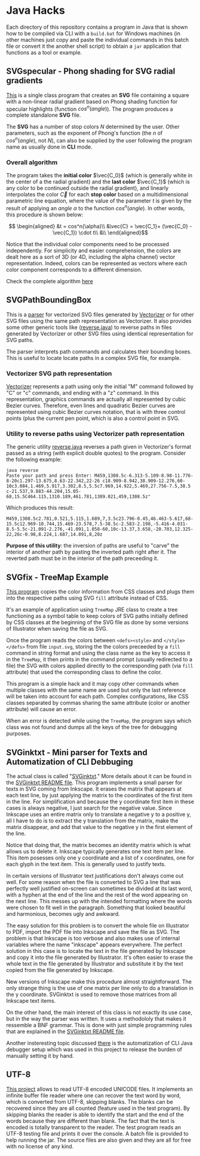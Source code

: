 # Java Hacks

Each directory of this repository contains a program in Java that is shown how to be compiled 
via CLI with a `build.bat` for Windows machines (in other machines just copy and paste the 
individual commands in this batch file or convert it the another shell script) to obtain a 
`jar` application that functions as a tool or example.

## SVGspecular - Phong shading for SVG radial gradients

[This](SVGspecular) is a single class program that creates an **SVG** file containing a square with a non-linear radial gradient based on Phong shading function for specular highlights (function $cos^n(angle)$​). The program produces a complete standalone **SVG** file.

The **SVG** has a number of stop colors $N$ determined by the user. Other parameters, such as the
exponent of Phong's function (the $n$ of $cos^n(angle)$, not $N$), can also be supplied by the user following the program name as usually done in **CLI** mode.

### Overall algorithm

The program takes the **initial color** $\vec{C_0}$ (which is generally white in the center of a the radial
gradient) and the **last color** $\vec{C_1}$ (which is any color to be continued outside the radial gradient),
and linearly interpolates the color $\vec{C}$ for each **stop color** based on a multidimensional parametric line equation, where the value of the parameter $t$ is given by the result of applying an $angle$ $\alpha$ to the function $cos^n(angle)$. In other words, this procedure is shown below:

```math
  \begin{aligned}
     &t = cos^n(\alpha)\\
     &\vec{C} = \vec{C_1}+ (\vec{C_0} - \vec{C_1}) \cdot t\\
     &\\
  \end{aligned}
 ```

Notice that the individual color components need to be processed independently. For simplicity and easier comprehension, the colors are dealt here as a sort of 3D (or 4D, including the alpha channel) vector representation. Indeed, colors can be represented as vectors where each color component corresponds to a different dimension.

Check the complete algorithm [here](SVGspecular/README.md)

## SVGPathBoundingBox

This is a [parser](SVGPathBoundingBox) for vectorized SVG files generated by [Vectorizer](https://vectorizer.com/) or 
for other SVG files using the same path representation as Vectorizer. It also provides some other generic tools like 
([reverse.java](SVGPathBoundingBox/reverse.java)) to reverse paths in files generated by Vectorizer or other SVG files
using identical representation for SVG paths.

The parser interprets path commands and calculates their bounding boxes. This is useful to locate locate paths in a complex
SVG file, for example.

### Vectorizer SVG path representation

[Vectorizer](https://vectorizer.com/) represents a path using only the initial "M" command followed by "C" or "c" commands, and 
ending with a "z" command. In this representation, graphics commands are actually all represented by cubic Bezier curves. Therefore,
even lines and quadratic Bezier curves are represented using cubic Bezier curves notation, that is with three control points (plus
the current pen point, which is also a control point in SVG.

### Utility to reverse paths using Vectorizer path representation

The generic utility [reverse.java](SVGPathBoundingBox/reverse.java) reverses a path given in Vectorizer's format passed as a string (with 
explicit double quotes) to the program. Consider the following example:

```
java reverse
Paste your path and press Enter: M459,1308.5c-6.313-5.109-8.98-11.776-8-20c1.297-13.675,8.63-22.342,22-26 c18.909-8.942,38.909-12.276,60-10c3.084,1.469,5.917,3.302,8.5,5.5c7.969,14.922,5.469,27.756-7.5,38.5 c-21.537,9.883-44.204,15.05-68,15.5C464.115,1310.189,461.781,1309.021,459,1308.5z"
```

Which produces this result:

```
M459,1308.5c2.781,0.521,5.115,1.689,7,3.5c23.796-0.45,46.463-5.617,68-15.5c12.969-10.744,15.469-23.578,7.5-38.5c-2.583-2.198,-5.416-4.031-8.5-5.5c-21.091-2.276,-41.091,1.058-60,10c-13.37,3.658,-20.703,12.325-22,26c-0.98,8.224,1.687,14.891,8,20z
```

**Purpose of this utility**: the inversion of paths are useful to "carve" the interior of another path by pasting the inverted path right after it. The
reverted path must be in the interior of the path preceeding it.


## SVGfix - TreeMap Example

[This program](SVGfix) copies the color information from CSS classes and plugs them into the
respective paths using SVG `fill` attribute instead of CSS.

It's an example of application using `TreeMap` JRE class to create a tree
functioning as a symbol table to keep colors of SVG paths initially defined by CSS classes at 
the beginning of the SVG file as done by some versions of Illustrator when saving the file as SVG.

Once the program reads the colors between `<defs><style>` and  `</style></defs>` from file `input.svg`,
storing the the colors preceeded by a `fill` command in string format and using the class name as the key 
to access it in the `TreeMap`, it then prints in the command prompt (usually redirected to a file) the SVG
with colors applied directly to the corresponding path (via `fill` attribute) that used the corresponding 
class to define the color.

This program is a simple hack and it may copy other commands when multiple classes with the same name are
used but only the last reference will be taken into account for each path. Complex configurations, like 
CSS classes separated by commas sharing the same attribute (color or another attribute) will cause an error.

When an error is detected while using the `TreeMap`, the program says which class was not found and dumps all 
the keys of the tree for debugging purposes.

## SVGinktxt - Mini parser for Texts and Automatization of CLI Debbuging

The actual class is called "[SVGinktxt](SVGtextInkscape/SVGinktxt.java)." More details about it can be
found in the [SVGinktxt README file](SVGtextInkscape/README.md). This program implements a small
parser for texts in SVG coming from Inkscape. It erases the matrix that appears at each text line, by just
applying the matrix to the coordinates of the first item in the line. For simplification and because the y
coordinate first item in these cases is always negative, I just search for the negative value. Since Inkscape
uses an entire matrix only to translate a negative y to a positive y, all I have to do is to extract the y 
translation from the matrix, make the matrix disappear, and add that value to the negative y in the first 
element of the line.

Notice that doing that, the matrix becomes an identity matrix which is what allows us to delete it.
Inkscape typically generates one text item per line. This item posesses only one y coordinate and a list of 
x coordinates, one for each glyph in the text item. This is generally used to justify texts.

In certain versions of Illustrator text justifications don't always come out well. For some reason when the
file is converted to SVG a line that was perfectly well justified on-screen can sometimes be divided at its last 
word, with a hyphen at the end of the line and the rest of the word appearing on the next line. This messes up 
with the intended formatting where the words were chosen to fit well in the paragraph. Something that looked
beautiful and harmonious, becomes ugly and awkward.

The easy solution for this problem is to convert the whole file on Illustrator to PDF, import the PDF file into 
Inkscape and save the file as SVG. The problem is that Inkscape is too verbose and also makes use of internal 
variables where the name "inkscape" appears everywhere. The perfect solution in this case is to locate the text in
the file generated by Inkscape and copy it into the file generated by Illustrator. It's often easier to erase the whole
text in the file generated by Illustrator and substitute it by the text copied from the file generated by Inkscape.

New versions of Inkscape make this procedure almost straightforward. The only strange thing is the use of one matrix
per line only to do a translation in the y coordinate. SVGinktxt is used to remove those matrices from all Inkscape
text items.

On the other hand, the main interest of this class is not exactly its use case, but in the way the parser was written.
It uses a methodololy that makes it ressemble a BNF grammar. This is done with just simple programming rules that 
are explained in the [SVGinktxt README file](SVGtextInkscape/README.md).

Another insteresting topic discussed [there](SVGtextInkscape/README.md) is the automatization of CLI Java debugger 
setup which was used in this project to release the burden of manually setting it by hand.

## UTF-8

[This project](UTF-8) allows to read UTF-8 encoded UNICODE files. It implements an infinite buffer file 
reader where one can recover the text word by word, which is converted from UTF-8, skipping blanks. 
The blanks can be recovered since they are all counted (feature used in the test program). By skipping 
blanks the reader is able to identify the start and the end of the words because they are different 
than blank. The fact that the text is encoded is totally transparent to the reader. The test program 
reads an UTF-8 testing file and prints it over the console. A batch file is provided to help running
the jar. The source files are also given and they are all for free with no license of any kind. 



